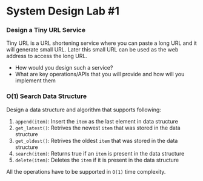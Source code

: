 # System Design Lab #1

### Design a Tiny URL Service
Tiny URL is a URL shortening service where you can paste a long URL and it will generate small URL. Later this small URL can be used as the web address to access the long URL.
 - How would you design such a service?
 - What are key operations/APIs that you will provide and how will you implement them

### O(1) Search Data Structure
Design a data structure and algorithm that supports following:
 1. `append(item)`: Insert the `item` as the last element in data structure
 2. `get_latest()`: Retrives the newest `item` that was stored in the data structure
 3. `get_oldest()`: Retrives the oldest `item` that was stored in the data structure
 4. `search(item)`: Returns true if an `item` is present in the data structure
 5. `delete(item)`: Deletes the `item` if it is present in the data structure

All the operations have to be supported in `O(1)` time complexity.
